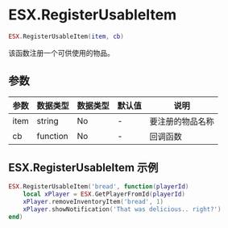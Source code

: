# ESX.RegisterUsableItem

```lua
ESX.RegisterUsableItem(item, cb)
```

该函数注册一个可供使用的物品。

## 参数

| 参数 | 数据类型 | 数据类型 | 默认值 | 说明             |
| ---- | -------- | -------- | ------ | ---------------- |
| item | string   | No       | -      | 要注册的物品名称 |
| cb   | function | No       | -      | 回调函数         |

## ESX.RegisterUsableItem 示例

```lua
ESX.RegisterUsableItem('bread', function(playerId)
	local xPlayer = ESX.GetPlayerFromId(playerId)
	xPlayer.removeInventoryItem('bread', 1)
	xPlayer.showNotification('That was delicious.. right?')
end)
```
